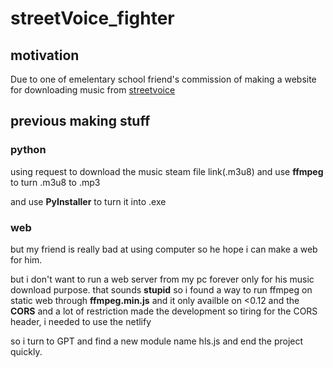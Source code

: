 # streetVoice_fighter

## motivation
Due to one of emelentary school friend's commission of making a website for downloading music from [streetvoice](https://streetvoice.com/)

## previous making stuff

### python
using request to download the music steam file link(.m3u8)
and use **ffmpeg** to turn .m3u8 to .mp3

and use **PyInstaller** to turn it into .exe

### web
but my friend is really bad at using computer
so he hope i can make a web for him.

but i don't want to run a web server from my pc forever only for his music download purpose. that sounds **stupid** 
so i found a way to run ffmpeg on static web through **ffmpeg.min.js**
and it only availble on <0.12
and the **CORS** and a lot of restriction made the development so tiring
for the CORS header, i needed to use the netlify

so i turn to GPT and find a new module name hls.js
and end the project quickly.

